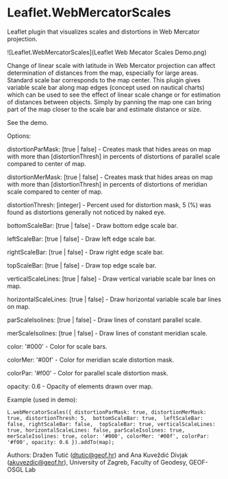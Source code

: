 # Leaflet.WebMercatorScales
Leaflet plugin that visualizes scales and distortions in Web Mercator projection.

![Leaflet.WebMercatorScales](Leaflet Web Mecator Scales Demo.png)

Change of linear scale with latitude in Web Mercator projection can affect determination of distances from the map, especially for large areas. Standard scale bar corresponds to the map center. This plugin gives variable scale bar along map edges (concept used on nautical charts) which can be used to see the effect of linear scale change or for estimation of distances between objects. Simply by panning the map one can bring part of the map closer to the scale bar and estimate distance or size.

See the demo.

Options:

distortionParMask: [true | false] - Creates mask that hides areas on map with more than [distortionThresh] in percents of distortions of parallel scale compared to center of map.

distortionMerMask: [true | false] - Creates mask that hides areas on map with more than [distortionThresh] in percents of distortions of meridian scale compared to center of map.

distortionThresh: [integer] - Percent used for distortion mask, 5 (%) was found as distortions generally not noticed by naked eye.

bottomScaleBar: [true | false] - Draw bottom edge scale bar. 

leftScaleBar: [true | false] - Draw left edge scale bar.

rightScaleBar: [true | false] - Draw right edge scale bar.

topScaleBar: [true | false] - Draw top edge scale bar.

verticalScaleLines: [true | false] - Draw vertical variable scale bar lines on map. 

horizontalScaleLines: [true | false] - Draw horizontal variable scale bar lines on map.

parScaleIsolines: [true | false] - Draw lines of constant parallel scale.

merScaleIsolines: [true | false] - Draw lines of constant meridian scale.

color: '#000' - Color for scale bars.

colorMer: '#00f' - Color for meridian scale distortion mask.

colorPar: '#f00' - Color for parallel scale distortion mask.

opacity: 0.6 - Opacity of elements drawn over map.


Example (used in demo):

`L.webMercatorScales({ distortionParMask: true,
						 distortionMerMask: true,
						 distortionThresh: 5, 
						 bottomScaleBar: true, 
						 leftScaleBar: false,
						 rightScaleBar: false, 
						 topScaleBar: true,
						 verticalScaleLines: true,
						 horizontalScaleLines: false,
						 parScaleIsolines: true,
						 merScaleIsolines: true,
						 color: '#000',
						 colorMer: '#00f',
						 colorPar: '#f00',
						 opacity: 0.6 }).addTo(map);`
             
Authors: Dražen Tutić (dtutic@geof.hr) and Ana Kuveždić Divjak (akuvezdic@geof.hr), University of Zagreb, Faculty of Geodesy, GEOF-OSGL Lab
